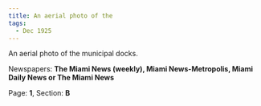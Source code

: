 ```yaml
---  
title: An aerial photo of the  
tags:  
  - Dec 1925  
---  
```

  
An aerial photo of the municipal docks.  
  
Newspapers: **The Miami News (weekly), Miami News-Metropolis, Miami Daily News or The Miami News**  
  
Page: **1**, Section: **B** 
